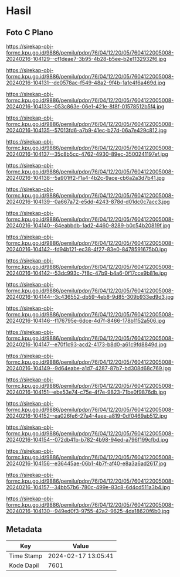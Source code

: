 # Hasil

## Foto C Plano

https://sirekap-obj-formc.kpu.go.id/9886/pemilu/pdpr/76/04/12/20/05/7604122005008-20240216-104129--cf1deae7-3b95-4b28-b5ee-b2e1132932f6.jpg

https://sirekap-obj-formc.kpu.go.id/9886/pemilu/pdpr/76/04/12/20/05/7604122005008-20240216-104131--de0578ac-f549-48a2-9f4b-1a1e4f6a469d.jpg

https://sirekap-obj-formc.kpu.go.id/9886/pemilu/pdpr/76/04/12/20/05/7604122005008-20240216-104133--053c863e-06e1-421e-8f8f-01578512b5f4.jpg

https://sirekap-obj-formc.kpu.go.id/9886/pemilu/pdpr/76/04/12/20/05/7604122005008-20240216-104135--57013fd6-a7b9-41ec-b27d-06a7e429c812.jpg

https://sirekap-obj-formc.kpu.go.id/9886/pemilu/pdpr/76/04/12/20/05/7604122005008-20240216-104137--35c8b5cc-4762-4930-89ec-3500241197ef.jpg

https://sirekap-obj-formc.kpu.go.id/9886/pemilu/pdpr/76/04/12/20/05/7604122005008-20240216-104138--5a901ff2-f1a4-4b2c-9ace-cb6a2a3d7b41.jpg

https://sirekap-obj-formc.kpu.go.id/9886/pemilu/pdpr/76/04/12/20/05/7604122005008-20240216-104139--0a667a72-e5dd-4243-878d-d01dc0c7acc3.jpg

https://sirekap-obj-formc.kpu.go.id/9886/pemilu/pdpr/76/04/12/20/05/7604122005008-20240216-104140--84eabbdb-1ad2-4460-8289-b0c54b20819f.jpg

https://sirekap-obj-formc.kpu.go.id/9886/pemilu/pdpr/76/04/12/20/05/7604122005008-20240216-104142--fd94b121-ec38-4f27-83e0-8478591675b0.jpg

https://sirekap-obj-formc.kpu.go.id/9886/pemilu/pdpr/76/04/12/20/05/7604122005008-20240216-104142--53dc993c-7f8c-47b9-b4a6-0f17cce9b81e.jpg

https://sirekap-obj-formc.kpu.go.id/9886/pemilu/pdpr/76/04/12/20/05/7604122005008-20240216-104144--3c436552-db59-4eb8-9d85-309b933ed9d3.jpg

https://sirekap-obj-formc.kpu.go.id/9886/pemilu/pdpr/76/04/12/20/05/7604122005008-20240216-104146--f176795e-6dce-4d7f-8466-178b1152a506.jpg

https://sirekap-obj-formc.kpu.go.id/9886/pemilu/pdpr/76/04/12/20/05/7604122005008-20240216-104147--e70f1c93-acd2-4173-b8d0-a61c9fd8849d.jpg

https://sirekap-obj-formc.kpu.go.id/9886/pemilu/pdpr/76/04/12/20/05/7604122005008-20240216-104149--9d64eabe-a1d7-4287-87b7-bd308d68c769.jpg

https://sirekap-obj-formc.kpu.go.id/9886/pemilu/pdpr/76/04/12/20/05/7604122005008-20240216-104151--ebe53e74-c75e-4f7e-9823-71be0f9876db.jpg

https://sirekap-obj-formc.kpu.go.id/9886/pemilu/pdpr/76/04/12/20/05/7604122005008-20240216-104152--ea026fe6-27a4-4aee-a819-0df0469ab512.jpg

https://sirekap-obj-formc.kpu.go.id/9886/pemilu/pdpr/76/04/12/20/05/7604122005008-20240216-104154--072db41b-b782-4b98-94ed-a796f199cfbd.jpg

https://sirekap-obj-formc.kpu.go.id/9886/pemilu/pdpr/76/04/12/20/05/7604122005008-20240216-104156--e36445ae-06b1-4b7f-af40-e8a3a6ad2617.jpg

https://sirekap-obj-formc.kpu.go.id/9886/pemilu/pdpr/76/04/12/20/05/7604122005008-20240216-104157--34bb57b6-780c-499e-83c8-6d4cd511a3b4.jpg

https://sirekap-obj-formc.kpu.go.id/9886/pemilu/pdpr/76/04/12/20/05/7604122005008-20240216-104130--949ed0f3-9755-42a2-9625-4da18620f6b0.jpg


## Metadata

| Key        | Value               |
| ---------- | ------------------- |
| Time Stamp | 2024-02-17 13:05:41 |
| Kode Dapil | 7601                |



